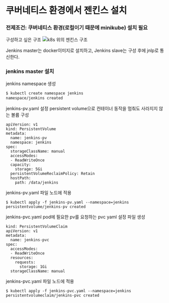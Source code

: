 # 쿠버네티스 환경에서 젠킨스 설치
### 전제조건: 쿠버네티스 환경(로컬이기 때문에 minikube) 설치 필요

구성하고 싶은 구조
![k8s 위의 젠킨스 구조](https://user-images.githubusercontent.com/33820372/112235082-46b6ff80-8c81-11eb-8be4-0a1806448085.png)

Jenkins master는 docker이미지로 설치하고,
Jenkins slave는 구성 후에 jnlp로 통신한다.

### jenkins master 설치
jenkins namespace 생성
``` bash
$ kubectl create namespace jenkins
namespace/jenkins created
```

jenkins-pv.yaml 설정
persistent volume으로 컨테이너 동작을 멈춰도 사라지지 않는 볼륨 구성
```
apiVersion: v1
kind: PersistentVolume
metadata:
  name: jenkins-pv
  namespace: jenkins
spec:
  storageClassName: manual
  accessModes:
  - ReadWriteOnce
  capacity:
    storage: 5Gi
  persistentVolumeReclaimPolicy: Retain
  hostPath:
    path: /data/jenkins
```

jenkins-pv.yaml 파일 노드에 적용
```
$ kubectl apply -f jenkins-pv.yaml --namespace=jenkins
persistentvolume/jenkins-pv created
```

jenkins-pvc.yaml
pod에 필요한 pv를 요청하는 pvc yaml 설정 파일 생성
```
kind: PersistentVolumeClaim
apiVersion: v1
metadata:
  name: jenkins-pvc
spec:
  accessModes:
  - ReadWriteOnce
  resources:
    requests:
      storage: 1Gi
  storageClassName: manual
```

jenkins-pvc.yaml 파일 노드에 적용
```
$ kubectl apply -f jenkins-pvc.yaml --namespace=jenkins
persistentvolumeclaim/jenkins-pvc created
```
